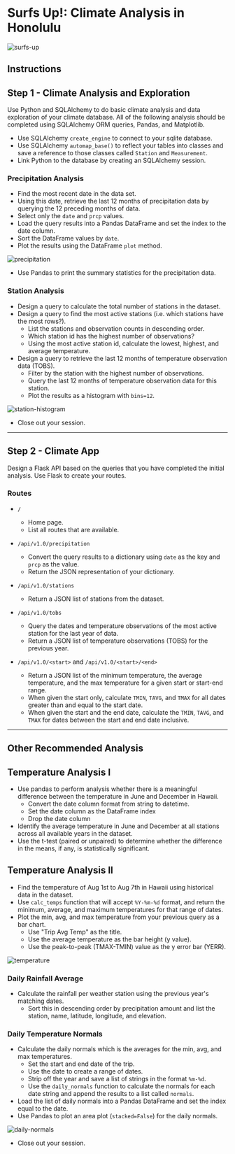 # Surfs Up!: Climate Analysis in Honolulu

![surfs-up](Images/surfs-up.png)

## Instructions 
## Step 1 - Climate Analysis and Exploration
Use Python and SQLAlchemy to do basic climate analysis and data exploration of your climate database. All of the following analysis should be completed using SQLAlchemy ORM queries, Pandas, and Matplotlib.
* Use SQLAlchemy `create_engine` to connect to your sqlite database.
* Use SQLAlchemy `automap_base()` to reflect your tables into classes and save a reference to those classes called `Station` and `Measurement`.
* Link Python to the database by creating an SQLAlchemy session.

### Precipitation Analysis
* Find the most recent date in the data set.
* Using this date, retrieve the last 12 months of precipitation data by querying the 12 preceding months of data. 
* Select only the `date` and `prcp` values.
* Load the query results into a Pandas DataFrame and set the index to the date column.
* Sort the DataFrame values by `date`.
* Plot the results using the DataFrame `plot` method.

![precipitation](Images/precipitation.png)

* Use Pandas to print the summary statistics for the precipitation data.

### Station Analysis

* Design a query to calculate the total number of stations in the dataset.
* Design a query to find the most active stations (i.e. which stations have the most rows?).
  * List the stations and observation counts in descending order.
  * Which station id has the highest number of observations?
  * Using the most active station id, calculate the lowest, highest, and average temperature.
* Design a query to retrieve the last 12 months of temperature observation data (TOBS).
  * Filter by the station with the highest number of observations.
  * Query the last 12 months of temperature observation data for this station.
  * Plot the results as a histogram with `bins=12`.

![station-histogram](Images/station-histogram.png)

* Close out your session.

- - -

## Step 2 - Climate App

Design a Flask API based on the queries that you have completed the initial analysis. Use Flask to create your routes.

### Routes

* `/`
  * Home page.
  * List all routes that are available.

* `/api/v1.0/precipitation`
  * Convert the query results to a dictionary using `date` as the key and `prcp` as the value.
  * Return the JSON representation of your dictionary.

* `/api/v1.0/stations`
  * Return a JSON list of stations from the dataset.

* `/api/v1.0/tobs`
  * Query the dates and temperature observations of the most active station for the last year of data.
  * Return a JSON list of temperature observations (TOBS) for the previous year.

* `/api/v1.0/<start>` and `/api/v1.0/<start>/<end>`
  * Return a JSON list of the minimum temperature, the average temperature, and the max temperature for a given start or start-end range.
  * When given the start only, calculate `TMIN`, `TAVG`, and `TMAX` for all dates greater than and equal to the start date.
  * When given the start and the end date, calculate the `TMIN`, `TAVG`, and `TMAX` for dates between the start and end date inclusive.

- - -

## Other Recommended Analysis

## Temperature Analysis I
* Use pandas to perform analysis whether there is a meaningful difference between the temperature in June and December in Hawaii.
  * Convert the date column format from string to datetime.
  * Set the date column as the DataFrame index
  * Drop the date column
* Identify the average temperature in June and December at all stations across all available years in the dataset.
* Use the t-test (paired or unpaired) to determine whether the difference in the means, if any, is statistically significant. 

## Temperature Analysis II
* Find the temperature of Aug 1st to Aug 7th in Hawaii using historical data in the dataset.
* Use `calc_temps` function that will accept `%Y-%m-%d` format, and return the minimum, average, and maximum temperatures for that range of dates.
* Plot the min, avg, and max temperature from your previous query as a bar chart.
  * Use "Trip Avg Temp" as the title.
  * Use the average temperature as the bar height (y value).
  * Use the peak-to-peak (TMAX-TMIN) value as the y error bar (YERR).<br>

![temperature](Images/temperature.png)

### Daily Rainfall Average
* Calculate the rainfall per weather station using the previous year's matching dates.
  * Sort this in descending order by precipitation amount and list the station, name, latitude, longitude, and elevation.

### Daily Temperature Normals
* Calculate the daily normals which is the averages for the min, avg, and max temperatures. 
  * Set the start and end date of the trip.
  * Use the date to create a range of dates.
  * Strip off the year and save a list of strings in the format `%m-%d`.
  * Use the `daily_normals` function to calculate the normals for each date string and append the results to a list called `normals`.
* Load the list of daily normals into a Pandas DataFrame and set the index equal to the date.
* Use Pandas to plot an area plot (`stacked=False`) for the daily normals.<br>
 
![daily-normals](Images/daily-normals.png)

* Close out your session.
